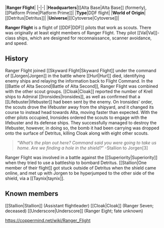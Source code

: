 |**Ranger Flight**|
|-|-|
|**Headquarters**|[[Alta Base\|Alta Base]] (formerly), [[Platform Prime\|Platform Prime]]|
|**Type**|DDF flight|
|**World of Origin**|[[Detritus\|Detritus]]|
|**Universe**|[[Cytoverse\|Cytoverse]]|

**Ranger Flight** is a flight of [[DDF\|DDF]] pilots that work as scouts. There was originally at least eight members of Ranger Flight. They pilot [[Val\|Val]]-class ships, which are designed for reconnaissance, scanner avoidance, and speed.

## History
Ranger Flight joined [[Skyward Flight\|Skyward Flight]] under the command of [[Jorgen\|Jorgen]] in the battle where [[Hurl\|Hurl]] died, identifying enemy ships and relaying the information back to Flight Command.
In the [[Battle of Alta Second\|Battle of Alta Second]], Ranger Flight was combined with the other scout groups. [[Cloak\|Cloak]] reported the number of Krell ships to Admiral [[Ironsides\|Ironsides]], as well as confirmed that a [[Lifebuster\|lifebuster]] had been sent by the enemy. On Ironsides' order, the scouts drove the lifebuster away from the shipyard, and it changed its course to instead head towards Alta, moving faster than expected. With the other pilots occupied, Ironsides ordered the scouts to engage with the lifebuster and its defense ships. They successfully managed to destroy the lifebuster, however, in doing so, the bomb it had been carrying was dropped onto the surface of Detritus, killing Cloak along with eight other scouts.

>“*What’s the plan out here? Command said you were going to take us home. Are we finding a hole in the shield?*”
\-Stallion to Jorgen[3]

Ranger Flight was involved in a battle against the [[Superiority\|Superiority]] when they tried to use a battleship to bombard Detritus. [[Stallion\|One member of their flight]] got stuck outside of Detritus when the shield came online, and met up with Jorgen to be hyperjumped to the other side of the shield, via a [[Taynix\|taynix]].

## Known members
[[Stallion\|Stallion]] (Assistant flightleader)
[[Cloak\|Cloak]] (Ranger Seven; deceased)
[[Underscore\|Underscore]] (Ranger Eight; fate unknown)


https://coppermind.net/wiki/Ranger_Flight